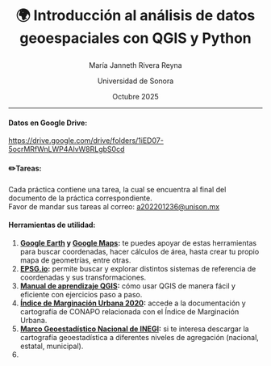# <p align="center">🌍 Introducción al análisis de datos geoespaciales con QGIS y Python</p> 
<p align="center">María Janneth Rivera Reyna</p>
<p align="center">Universidad de Sonora</p>
<p align="center">Octubre 2025</p>

---------------------------------------------------------------------------------------

#### **Datos** en Google Drive:
  https://drive.google.com/drive/folders/1iED07-5ocrMRfWnLWP4AlvW8RLgbS0cd

#### ✏️**Tareas:**
  Cada práctica contiene una tarea, la cual se encuentra al final del documento de la práctica correspondiente.<br>
  Favor de mandar sus tareas al correo: a202201236@unison.mx

#### **Herramientas de utilidad:**
1. **[Google Earth](https://earth.google.com/web/) y [Google Maps](https://maps.google.com/):** te puedes apoyar de estas herramientas para buscar coordenadas, hacer cálculos de área, hasta crear tu propio mapa de geometrías, entre otras.
2. **[EPSG.io](https://epsg.io/):** permite buscar y explorar distintos sistemas de referencia de coordenadas y sus transformaciones. 
3. **[Manual de aprendizaje QGIS](https://docs.qgis.org/3.40/es/docs/training_manual/index.html):** cómo usar QGIS de manera fácil y eficiente con ejercicios paso a paso.
4. **[Índice de Marginación Urbana 2020](https://www.gob.mx/conapo/documentos/indices-de-marginacion-2020-284372):** accede a la documentación y cartografía de CONAPO relacionada con el Índice de Marginación Urbana.
5. **[Marco Geoestadístico Nacional de INEGI](https://www.inegi.org.mx/temas/mg/#descargas):** si te interesa descargar la cartografía geoestadística a diferentes niveles de agregación (nacional, estatal, municipal).
6. 
